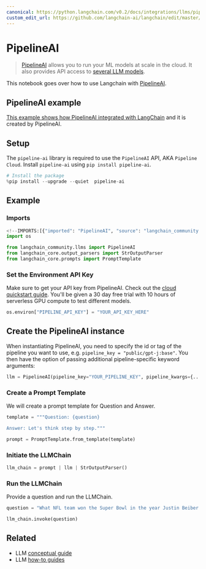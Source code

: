 ```yaml
---
canonical: https://python.langchain.com/v0.2/docs/integrations/llms/pipelineai/
custom_edit_url: https://github.com/langchain-ai/langchain/edit/master/docs/docs/integrations/llms/pipelineai.ipynb
---
```


# PipelineAI

> [PipelineAI](https://pipeline.ai) allows you to run your ML models at scale in the cloud. It also provides API access to [several LLM models](https://pipeline.ai).

This notebook goes over how to use Langchain with [PipelineAI](https://docs.pipeline.ai/docs).

## PipelineAI example

[This example shows how PipelineAI integrated with LangChain](https://docs.pipeline.ai/docs/langchain) and it is created by PipelineAI.

## Setup
The `pipeline-ai` library is required to use the `PipelineAI` API, AKA `Pipeline Cloud`. Install `pipeline-ai` using `pip install pipeline-ai`.

```python
# Install the package
%pip install --upgrade --quiet  pipeline-ai
```

## Example

### Imports

```python
<!--IMPORTS:[{"imported": "PipelineAI", "source": "langchain_community.llms", "docs": "https://api.python.langchain.com/en/latest/llms/langchain_community.llms.pipelineai.PipelineAI.html", "title": "PipelineAI"}, {"imported": "StrOutputParser", "source": "langchain_core.output_parsers", "docs": "https://api.python.langchain.com/en/latest/output_parsers/langchain_core.output_parsers.string.StrOutputParser.html", "title": "PipelineAI"}, {"imported": "PromptTemplate", "source": "langchain_core.prompts", "docs": "https://api.python.langchain.com/en/latest/prompts/langchain_core.prompts.prompt.PromptTemplate.html", "title": "PipelineAI"}]-->
import os

from langchain_community.llms import PipelineAI
from langchain_core.output_parsers import StrOutputParser
from langchain_core.prompts import PromptTemplate
```

### Set the Environment API Key
Make sure to get your API key from PipelineAI. Check out the [cloud quickstart guide](https://docs.pipeline.ai/docs/cloud-quickstart). You'll be given a 30 day free trial with 10 hours of serverless GPU compute to test different models.

```python
os.environ["PIPELINE_API_KEY"] = "YOUR_API_KEY_HERE"
```

## Create the PipelineAI instance
When instantiating PipelineAI, you need to specify the id or tag of the pipeline you want to use, e.g. `pipeline_key = "public/gpt-j:base"`. You then have the option of passing additional pipeline-specific keyword arguments:

```python
llm = PipelineAI(pipeline_key="YOUR_PIPELINE_KEY", pipeline_kwargs={...})
```

### Create a Prompt Template
We will create a prompt template for Question and Answer.

```python
template = """Question: {question}

Answer: Let's think step by step."""

prompt = PromptTemplate.from_template(template)
```

### Initiate the LLMChain

```python
llm_chain = prompt | llm | StrOutputParser()
```

### Run the LLMChain
Provide a question and run the LLMChain.

```python
question = "What NFL team won the Super Bowl in the year Justin Beiber was born?"

llm_chain.invoke(question)
```

## Related

- LLM [conceptual guide](/docs/concepts/#llms)
- LLM [how-to guides](/docs/how_to/#llms)